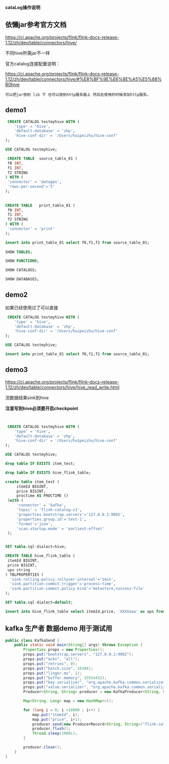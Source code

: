 **cataLog操作说明**

## 依懒jar参考官方文档 

https://ci.apache.org/projects/flink/flink-docs-release-1.12/zh/dev/table/connectors/hive/

不同hive所需jar不一样

官方catalog连接配置说明：

https://ci.apache.org/projects/flink/flink-docs-release-1.12/zh/dev/table/connectors/hive/#%E8%BF%9E%E6%8E%A5%E5%88%B0hive


`可以把jar放到 lib 下 也可以放到http服务器上 然后在使用的时候添加http服务。`

## demo1
~~~~ sql
 CREATE CATALOG testmyhive WITH (
    'type' = 'hive',
    'default-database' = 'zhp',
    'hive-conf-dir' = '/Users/huipeizhu/hive-conf'
);

USE CATALOG testmyhive;

 CREATE TABLE  source_table_01 (
 f0 INT,
 f1 INT,
 f2 STRING
) WITH (
 'connector' = 'datagen',
 'rows-per-second'='5'
);
 
 
CREATE TABLE   print_table_01 (
 f0 INT,
 f1 INT,
 f2 STRING
) WITH (
 'connector' = 'print'
);

insert into print_table_01 select f0,f1,f2 from source_table_01;
 
SHOW TABLES;

SHOW FUNCTIONS;

SHOW CATALOGS;

SHOW DATABASES;
 ~~~~ 


## demo2
如果已经使用过了可以直接
~~~~ sql
 CREATE CATALOG testmyhive WITH (
    'type' = 'hive',
    'default-database' = 'zhp',
    'hive-conf-dir' = '/Users/huipeizhu/hive-conf'
);

USE CATALOG testmyhive;

insert into print_table_01 select f0,f1,f2 from source_table_01;
 ~~~~ 


## demo3

https://ci.apache.org/projects/flink/flink-docs-release-1.12/zh/dev/table/connectors/hive/hive_read_write.html

流数据结果sink到hive 

**注意写到hive必须要开启checkpoint**

~~~~ sql


 CREATE CATALOG testmyhive WITH (
    'type' = 'hive',
    'default-database' = 'zhp',
    'hive-conf-dir' = '/Users/huipeizhu/hive-conf'
);

USE CATALOG testmyhive;

drop table IF EXISTS item_test;

drop table IF EXISTS hive_flink_table;

create table item_test ( 
     itemId BIGINT,
     price BIGINT,
     proctime AS PROCTIME ()
 )with ( 
     'connector' = 'kafka',
     'topic' = 'flink-catalog-v1',  
     'properties.bootstrap.servers'='127.0.0.1:9092',
     'properties.group.id'='test-1',
     'format'='json',
     'scan.startup.mode' = 'earliest-offset'
 );


SET table.sql-dialect=hive;

CREATE TABLE hive_flink_table (
 itemId BIGINT, 
 price BIGINT, 
 ups string
) TBLPROPERTIES (
  'sink.rolling-policy.rollover-interval'='1min',
  'sink.partition-commit.trigger'='process-time',
  'sink.partition-commit.policy.kind'='metastore,success-file'
);

SET table.sql-dialect=default;

insert into hive_flink_table select itemId,price, 'XXXXaaa' as ups from item_test;
 ~~~~ 

## kafka 生产者 数据demo 用于测试用

~~~java
public class KafkaSend {
    public static void main(String[] args) throws Exception {
        Properties props = new Properties();
        props.put("bootstrap.servers", "127.0.0.1:9092");
        props.put("acks", "all");
        props.put("retries", 0);
        props.put("batch.size", 16384);
        props.put("linger.ms", 1);
        props.put("buffer.memory", 33554432);
        props.put("key.serializer", "org.apache.kafka.common.serialization.StringSerializer");
        props.put("value.serializer", "org.apache.kafka.common.serialization.StringSerializer");
        Producer<String, String> producer = new KafkaProducer<String, String>(props);

        Map<String, Long> map = new HashMap<>();

        for (long i = 0; i <10000 ; i++) {
            map.put("itemId", i);
            map.put("price", i+1);
            producer.send(new ProducerRecord<String, String>("flink-catalog-v1", null, JSON.toJSONString(map)));
            producer.flush();
            Thread.sleep(1000L);
        }

        producer.close();
    }
}
~~~
